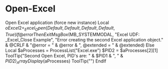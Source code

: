 # Open-Excel
 Open Excel application (force new instance) Local $oExcel2 = _Excel_Open(Default, Default, Default, Default, True) If @error Then     Exit MsgBox($MB_SYSTEMMODAL, "Excel UDF: _Excel_Close Example", "Error creating the second Excel application object." &amp; @CRLF &amp; "@error = " &amp; @error &amp; ", @extended = " &amp; @extended) Else     Local $aProcesses = ProcessList("Excel.exe")     $PID2 = $aProcesses[2][1]     ToolTip("Second Open Excel, PID's are: " &amp; $PID1 &amp; ", " &amp; $PID2)     _ArrayDisplay($aProcesses)     ToolTip("") EndIf
